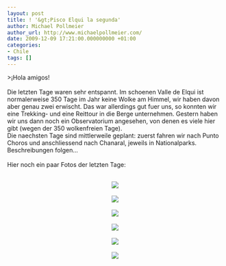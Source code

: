 ```yaml
---
layout: post
title: ! '&gt;Pisco Elqui la segunda'
author: Michael Pollmeier
author_url: http://www.michaelpollmeier.com/
date: 2009-12-09 17:21:00.000000000 +01:00
categories:
- Chile
tags: []
---
```

&gt;¡Hola amigos!<br /><br />Die letzten Tage waren sehr entspannt. Im schoenen Valle de Elqui ist normalerweise 350 Tage im Jahr keine Wolke am Himmel, wir haben davon aber genau zwei erwischt. Das war allerdings gut fuer uns, so konnten wir eine Trekking- und eine Reittour in die Berge unternehmen. Gestern haben wir uns dann noch ein Observatorium angesehen, von denen es viele hier gibt (wegen der 350 wolkenfreien Tage). <br />Die naechsten Tage sind mittlerweile geplant: zuerst fahren wir nach Punto Choros und anschliessend nach Chanaral, jeweils in Nationalparks. Beschreibungen folgen...<br /><br />Hier noch ein paar Fotos der letzten Tage: <br />&nbsp; <br /><div class="separator" style="clear: both;text-align: center"><a href="http://1.bp.blogspot.com/_Cn09t_zdEjY/Sx_cPcZOrkI/AAAAAAAAADI/ni149rULyqs/s1600-h/P1000584.JPG"><img border="0" src="http://1.bp.blogspot.com/_Cn09t_zdEjY/Sx_cPcZOrkI/AAAAAAAAADI/ni149rULyqs/s400/P1000584.JPG" /></a><br /></div><div class="separator" style="clear: both;text-align: center"><br /></div><div class="separator" style="clear: both;text-align: center"><a href="http://1.bp.blogspot.com/_Cn09t_zdEjY/Sx_cKACDaVI/AAAAAAAAACg/RhkjF_GlalI/s1600-h/P1000435.JPG"><img border="0" src="http://1.bp.blogspot.com/_Cn09t_zdEjY/Sx_cKACDaVI/AAAAAAAAACg/RhkjF_GlalI/s400/P1000435.JPG" /></a><br /></div><div class="separator" style="clear: both;text-align: center"><br /></div><div class="separator" style="clear: both;text-align: center"><a href="http://1.bp.blogspot.com/_Cn09t_zdEjY/Sx_cLj-Z7PI/AAAAAAAAACo/EKeZQEnORII/s1600-h/P1000530.JPG"><img border="0" src="http://1.bp.blogspot.com/_Cn09t_zdEjY/Sx_cLj-Z7PI/AAAAAAAAACo/EKeZQEnORII/s400/P1000530.JPG" /></a><br /></div><div class="separator" style="clear: both;text-align: center"><br /></div><div class="separator" style="clear: both;text-align: center"><a href="http://3.bp.blogspot.com/_Cn09t_zdEjY/Sx_cMVZM8GI/AAAAAAAAACw/TmslnGPv7RM/s1600-h/P1000559.JPG"><img border="0" src="http://3.bp.blogspot.com/_Cn09t_zdEjY/Sx_cMVZM8GI/AAAAAAAAACw/TmslnGPv7RM/s400/P1000559.JPG" /></a><br /></div><div class="separator" style="clear: both;text-align: center"><br /></div><div class="separator" style="clear: both;text-align: center"><a href="http://4.bp.blogspot.com/_Cn09t_zdEjY/Sx_cN7QTdfI/AAAAAAAAAC4/E-4a9iWy9nk/s1600-h/P1000565.JPG"><img border="0" src="http://4.bp.blogspot.com/_Cn09t_zdEjY/Sx_cN7QTdfI/AAAAAAAAAC4/E-4a9iWy9nk/s400/P1000565.JPG" /></a><br /></div><div class="separator" style="clear: both;text-align: center"><br /></div><div class="separator" style="clear: both;text-align: center"><a href="http://3.bp.blogspot.com/_Cn09t_zdEjY/Sx_cOd8sD2I/AAAAAAAAADA/ckr2HR9JoAQ/s1600-h/P1000574.JPG"><img border="0" src="http://3.bp.blogspot.com/_Cn09t_zdEjY/Sx_cOd8sD2I/AAAAAAAAADA/ckr2HR9JoAQ/s400/P1000574.JPG" /></a><br /></div>
